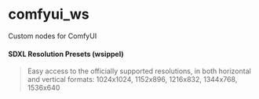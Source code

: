 # comfyui_ws
Custom nodes for ComfyUI

####  SDXL Resolution Presets (wsippel)
>Easy access to the officially supported resolutions, in both horizontal and vertical formats: 1024x1024, 1152x896, 1216x832, 1344x768, 1536x640